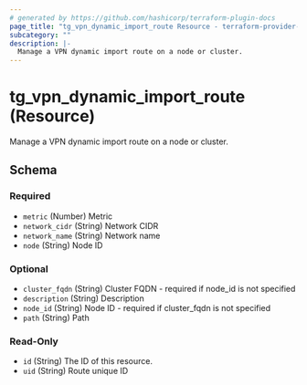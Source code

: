 ```yaml
---
# generated by https://github.com/hashicorp/terraform-plugin-docs
page_title: "tg_vpn_dynamic_import_route Resource - terraform-provider-tg"
subcategory: ""
description: |-
  Manage a VPN dynamic import route on a node or cluster.
---
```


# tg_vpn_dynamic_import_route (Resource)

Manage a VPN dynamic import route on a node or cluster.



<!-- schema generated by tfplugindocs -->
## Schema

### Required

- `metric` (Number) Metric
- `network_cidr` (String) Network CIDR
- `network_name` (String) Network name
- `node` (String) Node ID

### Optional

- `cluster_fqdn` (String) Cluster FQDN - required if node_id is not specified
- `description` (String) Description
- `node_id` (String) Node ID - required if cluster_fqdn is not specified
- `path` (String) Path

### Read-Only

- `id` (String) The ID of this resource.
- `uid` (String) Route unique ID
